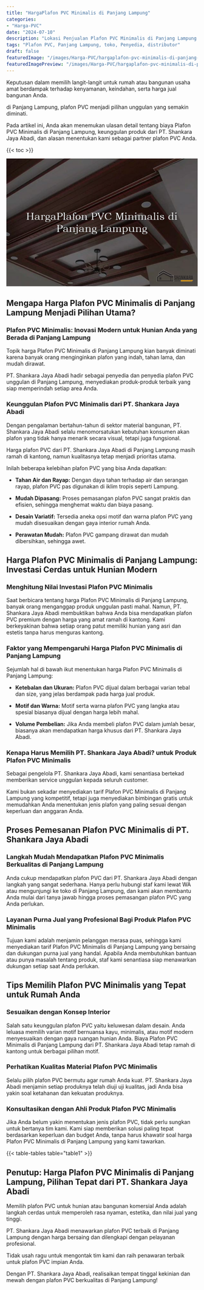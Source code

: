 ```yaml
---
title: "HargaPlafon PVC Minimalis di Panjang Lampung"
categories:
- "Harga-PVC"
date: "2024-07-10"
description: "Lokasi Penjualan Plafon PVC Minimalis di Panjang Lampung untuk rumah, kantor, serta toko. Panel unggulan, variasi motif, pilihan warna menarik, beserta servis penempatan dikerjakan oleh teknisi ahli dan garansi resmi!|Servis distribusi Plafon PVC Minimalis di Panjang Lampung untuk keperluan tempat tinggal, perkantoran, maupun ritel, dengan panel terbaik dan instalasi oleh tim profesional serta jaminan resmi.|Solusi Plafon PVC Minimalis di Panjang Lampung yang terpercaya untuk rumah, kantor, dan ritel, dengan panel unggulan dan pemasangan dikerjakan oleh teknisi ahli dan garansi resmi.|Penjualan Plafon PVC Minimalis di Panjang Lampung untuk rumah, perkantoran, serta toko, beserta produk unggulan dan pemasangan dikerjakan oleh tim berpengalaman, disertai dengan jaminan resmi.}"
tags: "Plafon PVC, Panjang Lampung, toko, Penyedia, distributor"
draft: false
featuredImage: "/images/Harga-PVC/hargaplafon-pvc-minimalis-di-panjang-lampung.png"
featuredImagePreview: "/images/Harga-PVC/hargaplafon-pvc-minimalis-di-panjang-lampung.png"
---
```


Keputusan dalam memilih langit-langit untuk rumah atau bangunan usaha amat berdampak terhadap kenyamanan, keindahan, serta harga jual bangunan Anda.

di Panjang Lampung, plafon PVC menjadi pilihan unggulan yang semakin diminati.

Pada artikel ini, Anda akan menemukan ulasan detail tentang biaya Plafon PVC Minimalis di Panjang Lampung, keunggulan produk dari PT. Shankara Jaya Abadi, dan alasan menentukan kami sebagai partner plafon PVC Anda.

{{< toc >}}

![HargaPlafon PVC Minimalis di Panjang Lampung](/images/Harga-PVC/HargaPlafon-PVC-Minimalis-di-Panjang-Lampung.png)

## Mengapa Harga Plafon PVC Minimalis di Panjang Lampung Menjadi Pilihan Utama?

### Plafon PVC Minimalis: Inovasi Modern untuk Hunian Anda yang Berada di Panjang Lampung

Topik harga Plafon PVC Minimalis di Panjang Lampung kian banyak diminati karena banyak orang menginginkan plafon yang indah, tahan lama, dan mudah dirawat.

PT. Shankara Jaya Abadi hadir sebagai penyedia dan penyedia plafon PVC unggulan di Panjang Lampung, menyediakan produk-produk terbaik yang siap memperindah setiap area Anda.

### Keunggulan Plafon PVC Minimalis dari PT. Shankara Jaya Abadi

Dengan pengalaman bertahun-tahun di sektor material bangunan, PT. Shankara Jaya Abadi selalu menomorsatukan kebutuhan konsumen akan plafon yang tidak hanya menarik secara visual, tetapi juga fungsional.

Harga plafon PVC dari PT. Shankara Jaya Abadi di Panjang Lampung masih ramah di kantong, namun kualitasnya tetap menjadi prioritas utama.

Inilah beberapa kelebihan plafon PVC yang bisa Anda dapatkan:

- **Tahan Air dan Rayap:** Dengan daya tahan terhadap air dan serangan rayap, plafon PVC pas digunakan di iklim tropis seperti Lampung.

- **Mudah Dipasang:** Proses pemasangan plafon PVC sangat praktis dan efisien, sehingga menghemat waktu dan biaya pasang.

- **Desain Variatif:** Tersedia aneka opsi motif dan warna plafon PVC yang mudah disesuaikan dengan gaya interior rumah Anda.

- **Perawatan Mudah:** Plafon PVC gampang dirawat dan mudah dibersihkan, sehingga awet.

## Harga Plafon PVC Minimalis di Panjang Lampung: Investasi Cerdas untuk Hunian Modern

### Menghitung Nilai Investasi Plafon PVC Minimalis

Saat berbicara tentang harga Plafon PVC Minimalis di Panjang Lampung, banyak orang menganggap produk unggulan pasti mahal. Namun, PT. Shankara Jaya Abadi membuktikan bahwa Anda bisa mendapatkan plafon PVC premium dengan harga yang amat ramah di kantong. Kami berkeyakinan bahwa setiap orang patut memiliki hunian yang asri dan estetis tanpa harus menguras kantong.

### Faktor yang Mempengaruhi Harga Plafon PVC Minimalis di Panjang Lampung

Sejumlah hal di bawah ikut menentukan harga Plafon PVC Minimalis di Panjang Lampung:

- **Ketebalan dan Ukuran:** Plafon PVC dijual dalam berbagai varian tebal dan size, yang jelas berdampak pada harga jual produk.

- **Motif dan Warna:** Motif serta warna plafon PVC yang langka atau spesial biasanya dijual dengan harga lebih mahal.

- **Volume Pembelian:** Jika Anda membeli plafon PVC dalam jumlah besar, biasanya akan mendapatkan harga khusus dari PT. Shankara Jaya Abadi.

### Kenapa Harus Memilih PT. Shankara Jaya Abadi? untuk Produk Plafon PVC Minimalis

Sebagai pengelola PT. Shankara Jaya Abadi, kami senantiasa bertekad memberikan service unggulan kepada seluruh customer.

Kami bukan sekadar menyediakan tarif Plafon PVC Minimalis di Panjang Lampung yang kompetitif, tetapi juga menyediakan bimbingan gratis untuk memudahkan Anda menentukan jenis plafon yang paling sesuai dengan keperluan dan anggaran Anda.

## Proses Pemesanan Plafon PVC Minimalis di PT. Shankara Jaya Abadi

### Langkah Mudah Mendapatkan Plafon PVC Minimalis Berkualitas di Panjang Lampung

Anda cukup mendapatkan plafon PVC dari PT. Shankara Jaya Abadi dengan langkah yang sangat sederhana. Hanya perlu hubungi staf kami lewat WA atau mengunjungi ke toko di Panjang Lampung, dan kami akan membantu Anda mulai dari tanya jawab hingga proses pemasangan plafon PVC yang Anda perlukan.

### Layanan Purna Jual yang Profesional Bagi Produk Plafon PVC Minimalis

Tujuan kami adalah menjamin pelanggan merasa puas, sehingga kami menyediakan tarif Plafon PVC Minimalis di Panjang Lampung yang bersaing dan dukungan purna jual yang handal. Apabila Anda membutuhkan bantuan atau punya masalah tentang produk, staf kami senantiasa siap menawarkan dukungan setiap saat Anda perlukan.

## Tips Memilih Plafon PVC Minimalis yang Tepat untuk Rumah Anda

### Sesuaikan dengan Konsep Interior

Salah satu keunggulan plafon PVC yaitu keluwesan dalam desain. Anda leluasa memilih varian motif bernuansa kayu, minimalis, atau motif modern menyesuaikan dengan gaya ruangan hunian Anda. Biaya Plafon PVC Minimalis di Panjang Lampung dari PT. Shankara Jaya Abadi tetap ramah di kantong untuk berbagai pilihan motif.

### Perhatikan Kualitas Material Plafon PVC Minimalis

Selalu pilih plafon PVC bermutu agar rumah Anda kuat. PT. Shankara Jaya Abadi menjamin setiap produknya telah diuji uji kualitas, jadi Anda bisa yakin soal ketahanan dan kekuatan produknya.

### Konsultasikan dengan Ahli Produk Plafon PVC Minimalis

Jika Anda belum yakin menentukan jenis plafon PVC, tidak perlu sungkan untuk bertanya tim kami. Kami siap memberikan solusi paling tepat berdasarkan keperluan dan budget Anda, tanpa harus khawatir soal harga Plafon PVC Minimalis di Panjang Lampung yang kami tawarkan.

{{< table-tables table="table1" >}}

## Penutup: Harga Plafon PVC Minimalis di Panjang Lampung, Pilihan Tepat dari PT. Shankara Jaya Abadi

Memilih plafon PVC untuk hunian atau bangunan komersial Anda adalah langkah cerdas untuk memperoleh rasa nyaman, estetika, dan nilai jual yang tinggi.

PT. Shankara Jaya Abadi menawarkan plafon PVC terbaik di Panjang Lampung dengan harga bersaing dan dilengkapi dengan pelayanan profesional.

Tidak usah ragu untuk mengontak tim kami dan raih penawaran terbaik untuk plafon PVC impian Anda.

Dengan PT. Shankara Jaya Abadi, realisaikan tempat tinggal kekinian dan mewah dengan plafon PVC berkualitas di Panjang Lampung!
